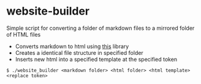 # website-builder

Simple script for converting a folder of markdown files to a mirrored folder of HTML files
- Converts markdown to html using [this](https://github.com/gomarkdown/markdown) library
- Creates a identical file structure in specified folder
- Inserts new html into a specified template at the specified token

```
$ ./website_builder <markdown folder> <html folder> <html template> <replace token>
```

